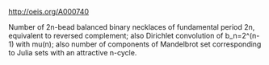 http://oeis.org/A000740

Number of 2n-bead balanced binary necklaces of fundamental period 2n, equivalent to reversed complement; also Dirichlet convolution of b_n=2^(n-1) with mu(n); also number of components of Mandelbrot set corresponding to Julia sets with an attractive n-cycle.
